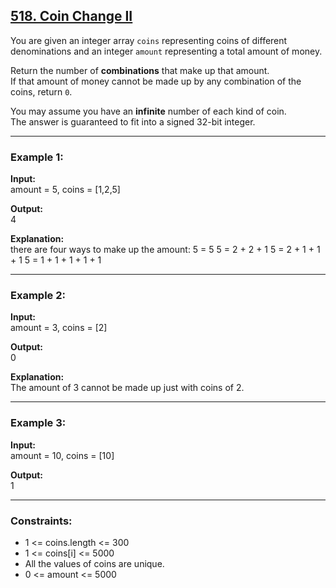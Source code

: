 ## [518. Coin Change II](https://leetcode.com/problems/coin-change-ii/)

You are given an integer array `coins` representing coins of different denominations and an integer `amount` representing a total amount of money.  

Return the number of **combinations** that make up that amount.  
If that amount of money cannot be made up by any combination of the coins, return `0`.  

You may assume you have an **infinite** number of each kind of coin.  
The answer is guaranteed to fit into a signed 32-bit integer.

---

### Example 1:

**Input:**  
amount = 5, coins = [1,2,5]  

**Output:**  
4  

**Explanation:**  
there are four ways to make up the amount:
5 = 5
5 = 2 + 2 + 1
5 = 2 + 1 + 1 + 1
5 = 1 + 1 + 1 + 1 + 1

---

### Example 2:

**Input:**  
amount = 3, coins = [2]  

**Output:**  
0  

**Explanation:**  
The amount of 3 cannot be made up just with coins of 2.

---

### Example 3:

**Input:**  
amount = 10, coins = [10]  

**Output:**  
1  

---

### Constraints:

- 1 <= coins.length <= 300  
- 1 <= coins[i] <= 5000  
- All the values of coins are unique.  
- 0 <= amount <= 5000
